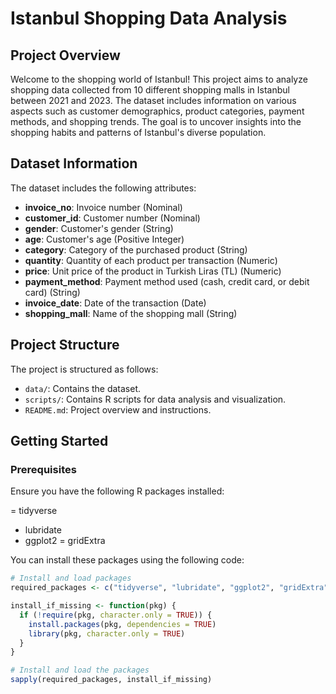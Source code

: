 # Istanbul Shopping Data Analysis

## Project Overview

Welcome to the shopping world of Istanbul! This project aims to analyze shopping data collected from 10 different shopping malls in Istanbul between 2021 and 2023. The dataset includes information on various aspects such as customer demographics, product categories, payment methods, and shopping trends. The goal is to uncover insights into the shopping habits and patterns of Istanbul's diverse population.

## Dataset Information

The dataset includes the following attributes:

- **invoice_no**: Invoice number (Nominal)
- **customer_id**: Customer number (Nominal)
- **gender**: Customer's gender (String)
- **age**: Customer's age (Positive Integer)
- **category**: Category of the purchased product (String)
- **quantity**: Quantity of each product per transaction (Numeric)
- **price**: Unit price of the product in Turkish Liras (TL) (Numeric)
- **payment_method**: Payment method used (cash, credit card, or debit card) (String)
- **invoice_date**: Date of the transaction (Date)
- **shopping_mall**: Name of the shopping mall (String)

## Project Structure

The project is structured as follows:

- `data/`: Contains the dataset.
- `scripts/`: Contains R scripts for data analysis and visualization.
- `README.md`: Project overview and instructions.

## Getting Started

### Prerequisites

Ensure you have the following R packages installed:

= tidyverse
- lubridate
- ggplot2
= gridExtra

You can install these packages using the following code:

```r
# Install and load packages
required_packages <- c("tidyverse", "lubridate", "ggplot2", "gridExtra")

install_if_missing <- function(pkg) {
  if (!require(pkg, character.only = TRUE)) {
    install.packages(pkg, dependencies = TRUE)
    library(pkg, character.only = TRUE)
  }
}

# Install and load the packages
sapply(required_packages, install_if_missing)
